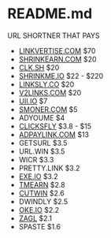 # README.md
URL SHORTNER THAT PAYS

- [LINKVERTISE.COM](https://publisher.linkvertise.com/ac/1017482) $70
- [SHRINKEARN.COM](https://shrinkearn.com/ref/ishandutta2007) $20
- [CLK.SH](https://clk.sh/ref/ishandutta2007) $20
- [SHRINKME.IO](https://shrinkme.io/ref/ishandutta2007) $22 - $220
- [LINKSLY.CO](https://linksly.co/ref/ishandutta2007) $20
- [V2LINKS.COM](https://v2links.com/ref/ishandutta2007) $20
- [UII.IO](https://uii.io/ref/ishandutta2007) $7
- [SMONER.COM](https://smoner.com/ref/ishandutta2007) $5
- ADYOUME $4
- [CLICKSFLY](https://clicksfly.com/ref/ishandutta2007) $3.8 - $15
- [ADPAYLINK.COM](https://adpaylink.com/ref/ishandutta2007) $13
- GETSURL $3.5
- URL.WIN $3.5
- WICR $3.3
- PRETTY.LINK $3.2
- [EXE.IO](https://exe.io/ref/ishandutta2007) $3.2
- [TMEARN](https://tmearn.net/ref/ishandutta2007) $2.8
- [CUTWIN](https://cutwin.com/ref/10155932283918649) $2.6
- DWINDLY $2.5
- [OKE.IO](https://oke.io/ref/ishandutta2007) $2.2
- [ZAGL](https://zee.gl/ref/10155920842323649) $2.1
- SPASTE $1.6
